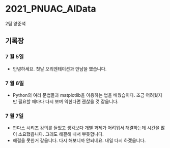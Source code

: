 # 2021_PNUAC_AIData
 2팀 양준석

## 기록장

### 7 월 5일
+ 안녕하세요. 첫날 오리엔테이션과 만남을 했습니다.

### 7 월 6일
+ Python의 여러 문법들과 matplotlib을 이용하는 법을 배웠습이다. 조금 어려웠지만 필요할 때마다 다시 보며 익힌다면 괜찮을 것 같읍니다.

### 7 월 7일
+ 판다스 시리즈 강의를 들었고 생각보다 개별 과제가 어려워서 해결하는데 시간을 많이 소요했읍니다. 그래도 해결해 내서 뿌듯합니다.
+ 해결을 못한거 같읍니다. 다시 해보니까 안되네요. 내일 다시 하겠읍니다.
